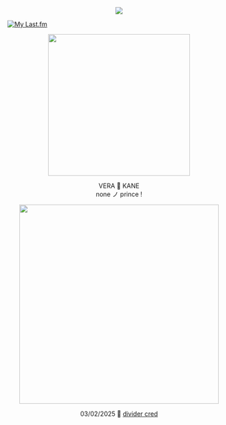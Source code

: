 <p align="center"> <img src="https://komarev.com/ghpvc/?username=aoyagiis&label=songs_rehearsed_✧&style=plastic&color=blue" </p>

[![My Last.fm](https://lastfm-recently-played.vercel.app/api?user=meltdwn&count=1&show_user=header&header_size=normal_stats_only&loved=true&loved_style=2&width=1000)](https://www.last.fm/user/meltdwn)

<p align="center"> <img src="https://i.postimg.cc/D0mKKCr0/beer.png" width="320" </p> 

 <p align="center"> VERA 🎐 KANE <br> none ノ prince !

 <p align="center"> <img src="https://i.postimg.cc/02qLn23r/baby-baby-baby-ohhhhh.png" width="450" </p>

 <div align="center">

03/02/2025 🩵 [divider cred](https://www.tumblr.com/selysie/771034351529000961/𝜗୧-𓈒-banner-masks²-%E3%85%A4)
